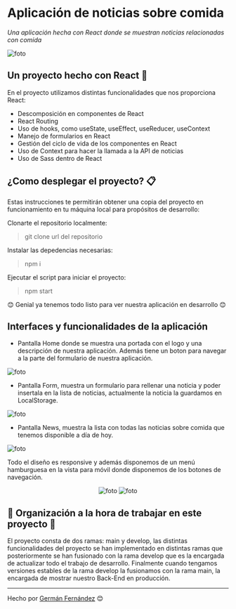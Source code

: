 # Aplicación de noticias sobre comida

_Una aplicación hecha con React donde se muestran noticias relacionadas con comida_

![foto](./images_github/portada.png) 

## Un proyecto hecho con React 🚀

En el proyecto utilizamos distintas funcionalidades que nos proporciona React:

* Descomposición en componentes de React
* React Routing
* Uso de hooks, como useState, useEffect, useReducer, useContext
* Manejo de formularios en React
* Gestión del ciclo de vida de los componentes en React
* Uso de Context para hacer la llamada a la API de noticias
* Uso de Sass dentro de React
  
## ¿Como desplegar el proyecto? 📋

Estas instrucciones te permitirán obtener una copia del proyecto en funcionamiento en tu máquina local para propósitos de desarrollo:

Clonarte el repositorio localmente:
> git clone url del repositorio

Instalar las depedencias necesarias:
> npm i

Ejecutar el script para iniciar el proyecto:

> npm start

😊 Genial ya tenemos todo listo para ver nuestra aplicación en desarrollo 😊

## Interfaces y funcionalidades de la aplicación
- Pantalla Home donde se muestra una portada con el logo y una descripción de nuestra aplicación. Además tiene un boton para navegar a la parte del formulario de nuestra aplicación.

![foto](./images_github/home.png) 

- Pantalla Form, muestra un formulario para rellenar una noticia y poder insertala en la lista de noticias, actualmente la noticia la guardamos en LocalStorage.

![foto](./images_github/form.png) 

- Pantalla News, muestra la lista con todas las noticias sobre comida que tenemos disponible a día de hoy.

![foto](./images_github/news.png) 

Todo el diseño es responsive y además disponemos de un menú hamburguesa en la vista para móvil donde disponemos de los botones de navegación.
    <div align="center">
        ![foto](./images_github/responsive1.png)
        ![foto](./images_github/responsive2.png)  
    </div>



## 📌 Organización a la hora de trabajar en este proyecto 📌

El proyecto consta de dos ramas: main y develop, las distintas funcionalidades del proyecto se han implementado en distintas ramas que posteriormente se han fusionado con la rama develop que es la encargada de actualizar todo el trabajo de desarrollo. Finalmente cuando tengamos versiones estables de la rama develop la fusionamos con la rama main, la encargada de mostrar nuestro Back-End en producción.

---
Hecho por [Germán Fernández](https://github.com/GeerDev) 😊 

